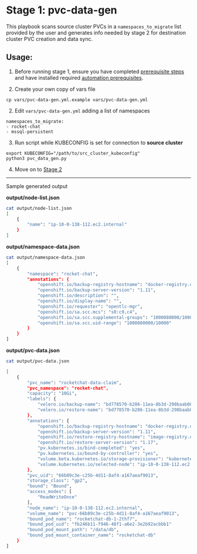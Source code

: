 # Stage 1: pvc-data-gen

This playbook scans source cluster PVCs in a `namespaces_to_migrate` list provided by the user and generates info needed by stage 2 for destination cluster PVC creation and data sync.

## Usage:

1. Before running stage 1, ensure you have completed [prerequisite steps](https://github.com/konveyor/pvc-migrate#prerequisite-steps) and have installed required [automation prerequisites](https://github.com/konveyor/pvc-migrate#2-automation-prerequisites).

1. Create your own copy of vars file 
```
cp vars/pvc-data-gen.yml.example vars/pvc-data-gen.yml
```

2. Edit `vars/pvc-data-gen.yml` adding a list of namespaces
```
namespaces_to_migrate:
- rocket-chat
- mssql-persistent
```

3. Run script while KUBECONFIG is set for connection to **source cluster**
```
export KUBECONFIG="/path/to/src_cluster_kubeconfig"
python3 pvc_data_gen.py 
```

4. Move on to [Stage 2](../2_pvc_destination_gen)

---

Sample generated output


**output/node-list.json**
```bash
cat output/node-list.json
[
    {
        "name": "ip-10-0-138-112.ec2.internal"
    }
]
```

**output/namespace-data.json**
```bash
cat output/namespace-data.json
[
    {
        "namespace": "rocket-chat",
        "annotations": {
            "openshift.io/backup-registry-hostname": "docker-registry.default.svc:5000",
            "openshift.io/backup-server-version": "1.11",
            "openshift.io/description": "",
            "openshift.io/display-name": "",
            "openshift.io/requester": "opentlc-mgr",
            "openshift.io/sa.scc.mcs": "s0:c9,c4",
            "openshift.io/sa.scc.supplemental-groups": "1000080000/10000",
            "openshift.io/sa.scc.uid-range": "1000080000/10000"
        }
    }
]
```

**output/pvc-data.json**
```bash
cat output/pvc-data.json  

[
    {
        "pvc_name": "rocketchat-data-claim",
        "pvc_namespace": "rocket-chat",
        "capacity": "10Gi",
        "labels": {
            "velero.io/backup-name": "bd778570-b286-11ea-8b3d-298baab088b3-f9mrj",
            "velero.io/restore-name": "bd778570-b286-11ea-8b3d-298baab088b3-rhz9q"
        },
        "annotations": {
            "openshift.io/backup-registry-hostname": "docker-registry.default.svc:5000",
            "openshift.io/backup-server-version": "1.11",
            "openshift.io/restore-registry-hostname": "image-registry.openshift-image-registry.svc:5000",
            "openshift.io/restore-server-version": "1.17",
            "pv.kubernetes.io/bind-completed": "yes",
            "pv.kubernetes.io/bound-by-controller": "yes",
            "volume.beta.kubernetes.io/storage-provisioner": "kubernetes.io/aws-ebs",
            "volume.kubernetes.io/selected-node": "ip-10-0-138-112.ec2.internal"
        },
        "pvc_uid": "66b89c3e-c25b-4d11-8af4-a167aeaf9013",
        "storage_class": "gp2",
        "bound": "Bound",
        "access_modes": [
            "ReadWriteOnce"
        ],
        "node_name": "ip-10-0-138-112.ec2.internal",
        "volume_name": "pvc-66b89c3e-c25b-4d11-8af4-a167aeaf9013",
        "bound_pod_name": "rocketchat-db-1-2thf7",
        "bound_pod_uid": "fb246b11-f946-48f1-a6e2-3e2b92acbbb1"
        "bound_pod_mount_path": "/data/db",
        "bound_pod_mount_container_name": "rocketchat-db"
    }
]
```
